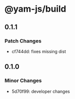 # @yam-js/build

## 0.1.1

### Patch Changes

- cf744dd: fixes missing dist

## 0.1.0

### Minor Changes

- 5d70f99: developer changes
